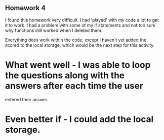 ## Homework 4

I found this homework very difficult. I had 'played' with my code a lot to get it to work.
I had a problem with some of my if statements and not too sure why functions still worked when I 
deleted them.

Everything does work within the code, except I haven't yet added the scored to the local storage, 
which would be the next step for this activity.

# What went well - I was able to loop the questions along with the answers after each time the user
entered their answer.

# Even better if - I could add the local storage.